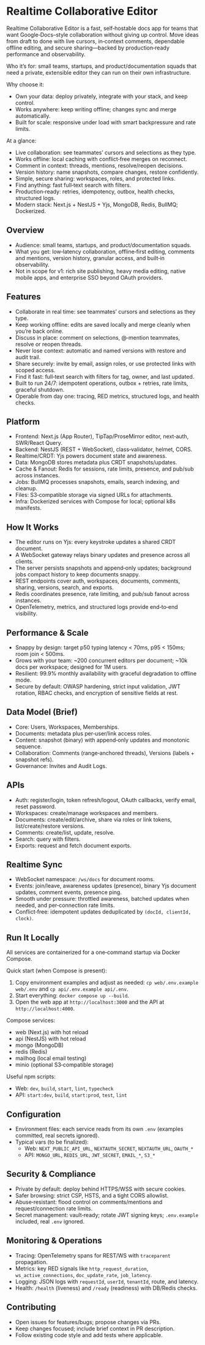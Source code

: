 # Realtime Collaborative Editor

Realtime Collaborative Editor is a fast, self‑hostable docs app for teams that want Google‑Docs–style collaboration without giving up control. Move ideas from draft to done with live cursors, in‑context comments, dependable offline editing, and secure sharing—backed by production‑ready performance and observability.

Who it’s for: small teams, startups, and product/documentation squads that need a private, extensible editor they can run on their own infrastructure.

Why choose it:
- Own your data: deploy privately, integrate with your stack, and keep control.
- Works anywhere: keep writing offline; changes sync and merge automatically.
- Built for scale: responsive under load with smart backpressure and rate limits.

At a glance:
- Live collaboration: see teammates’ cursors and selections as they type.
- Works offline: local caching with conflict‑free merges on reconnect.
- Comment in context: threads, mentions, resolve/reopen decisions.
- Version history: name snapshots, compare changes, restore confidently.
- Simple, secure sharing: workspaces, roles, and protected links.
- Find anything: fast full‑text search with filters.
- Production‑ready: retries, idempotency, outbox, health checks, structured logs.
- Modern stack: Next.js + NestJS + Yjs, MongoDB, Redis, BullMQ; Dockerized.

## Overview
- Audience: small teams, startups, and product/documentation squads.
- What you get: low‑latency collaboration, offline‑first editing, comments and mentions, version history, granular access, and built‑in observability.
- Not in scope for v1: rich site publishing, heavy media editing, native mobile apps, and enterprise SSO beyond OAuth providers.

## Features
- Collaborate in real time: see teammates’ cursors and selections as they type.
- Keep working offline: edits are saved locally and merge cleanly when you’re back online.
- Discuss in place: comment on selections, @‑mention teammates, resolve or reopen threads.
- Never lose context: automatic and named versions with restore and audit trail.
- Share securely: invite by email, assign roles, or use protected links with scoped access.
- Find it fast: full‑text search with filters for tag, owner, and last updated.
- Built to run 24/7: idempotent operations, outbox + retries, rate limits, graceful shutdown.
- Operable from day one: tracing, RED metrics, structured logs, and health checks.

## Platform
- Frontend: Next.js (App Router), TipTap/ProseMirror editor, next‑auth, SWR/React Query.
- Backend: NestJS (REST + WebSocket), class‑validator, helmet, CORS.
- Realtime/CRDT: Yjs powers document state and awareness.
- Data: MongoDB stores metadata plus CRDT snapshots/updates.
- Cache & Fanout: Redis for sessions, rate limits, presence, and pub/sub across instances.
- Jobs: BullMQ processes snapshots, emails, search indexing, and cleanup.
- Files: S3‑compatible storage via signed URLs for attachments.
- Infra: Dockerized services with Compose for local; optional k8s manifests.

## How It Works
- The editor runs on Yjs: every keystroke updates a shared CRDT document.
- A WebSocket gateway relays binary updates and presence across all clients.
- The server persists snapshots and append‑only updates; background jobs compact history to keep documents snappy.
- REST endpoints cover auth, workspaces, documents, comments, sharing, versions, search, and exports.
- Redis coordinates presence, rate limiting, and pub/sub fanout across instances.
- OpenTelemetry, metrics, and structured logs provide end‑to‑end visibility.

## Performance & Scale
- Snappy by design: target p50 typing latency < 70ms, p95 < 150ms; room join < 500ms.
- Grows with your team: ~200 concurrent editors per document; ~10k docs per workspace; designed for 1M users.
- Resilient: 99.9% monthly availability with graceful degradation to offline mode.
- Secure by default: OWASP hardening, strict input validation, JWT rotation, RBAC checks, and encryption of sensitive fields at rest.

## Data Model (Brief)
- Core: Users, Workspaces, Memberships.
- Documents: metadata plus per‑user/link access roles.
- Content: snapshot (binary) with append‑only updates and monotonic sequence.
- Collaboration: Comments (range‑anchored threads), Versions (labels + snapshot refs).
- Governance: Invites and Audit Logs.

## APIs
- Auth: register/login, token refresh/logout, OAuth callbacks, verify email, reset password.
- Workspaces: create/manage workspaces and members.
- Documents: create/edit/archive, share via roles or link tokens, list/create/restore versions.
- Comments: create/list, update, resolve.
- Search: query with filters.
- Exports: request and fetch document exports.

## Realtime Sync
- WebSocket namespace: `/ws/docs` for document rooms.
- Events: join/leave, awareness updates (presence), binary Yjs document updates, comment events, presence ping.
- Smooth under pressure: throttled awareness, batched updates when needed, and per‑connection rate limits.
- Conflict‑free: idempotent updates deduplicated by `(docId, clientId, clock)`.

## Run It Locally
All services are containerized for a one‑command startup via Docker Compose.

Quick start (when Compose is present):
1) Copy environment examples and adjust as needed: `cp web/.env.example web/.env` and `cp api/.env.example api/.env`.
2) Start everything: `docker compose up --build`.
3) Open the web app at `http://localhost:3000` and the API at `http://localhost:4000`.

Compose services:
- web (Next.js) with hot reload
- api (NestJS) with hot reload
- mongo (MongoDB)
- redis (Redis)
- mailhog (local email testing)
- minio (optional S3‑compatible storage)

Useful npm scripts:
- Web: `dev`, `build`, `start`, `lint`, `typecheck`
- API: `start:dev`, `build`, `start:prod`, `test`, `lint`

## Configuration
- Environment files: each service reads from its own `.env` (examples committed, real secrets ignored).
- Typical vars (to be finalized):
  - Web: `NEXT_PUBLIC_API_URL`, `NEXTAUTH_SECRET`, `NEXTAUTH_URL`, `OAUTH_*`
  - API: `MONGO_URL`, `REDIS_URL`, `JWT_SECRET`, `EMAIL_*`, `S3_*`

## Security & Compliance
- Private by default: deploy behind HTTPS/WSS with secure cookies.
- Safer browsing: strict CSP, HSTS, and a tight CORS allowlist.
- Abuse‑resistant: flood control on comments/mentions and request/connection rate limits.
- Secret management: vault‑ready; rotate JWT signing keys; `.env.example` included, real `.env` ignored.

## Monitoring & Operations
- Tracing: OpenTelemetry spans for REST/WS with `traceparent` propagation.
- Metrics: key RED signals like `http_request_duration`, `ws_active_connections`, `doc_update_rate`, `job_latency`.
- Logging: JSON logs with `requestId`, `userId`, `tenantId`, route, and latency.
- Health: `/health` (liveness) and `/ready` (readiness) with DB/Redis checks.

## Contributing
- Open issues for features/bugs; propose changes via PRs.
- Keep changes focused; include brief context in PR description.
- Follow existing code style and add tests where applicable.
